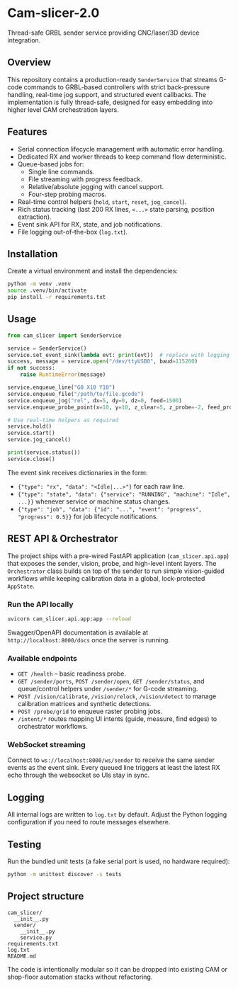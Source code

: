 # Cam-slicer-2.0

Thread-safe GRBL sender service providing CNC/laser/3D device integration.

## Overview

This repository contains a production-ready `SenderService` that streams G-code
commands to GRBL-based controllers with strict back-pressure handling,
real-time jog support, and structured event callbacks. The implementation is
fully thread-safe, designed for easy embedding into higher level CAM
orchestration layers.

## Features

- Serial connection lifecycle management with automatic error handling.
- Dedicated RX and worker threads to keep command flow deterministic.
- Queue-based jobs for:
  - Single line commands.
  - File streaming with progress feedback.
  - Relative/absolute jogging with cancel support.
  - Four-step probing macros.
- Real-time control helpers (`hold`, `start`, `reset`, `jog_cancel`).
- Rich status tracking (last 200 RX lines, `<...>` state parsing, position
  extraction).
- Event sink API for RX, state, and job notifications.
- File logging out-of-the-box (`log.txt`).

## Installation

Create a virtual environment and install the dependencies:

```bash
python -m venv .venv
source .venv/bin/activate
pip install -r requirements.txt
```

## Usage

```python
from cam_slicer import SenderService

service = SenderService()
service.set_event_sink(lambda evt: print(evt))  # replace with logging sink
success, message = service.open("/dev/ttyUSB0", baud=115200)
if not success:
    raise RuntimeError(message)

service.enqueue_line("G0 X10 Y10")
service.enqueue_file("/path/to/file.gcode")
service.enqueue_jog("rel", dx=5, dy=0, dz=0, feed=1500)
service.enqueue_probe_point(x=10, y=10, z_clear=5, z_probe=-2, feed_probe=150)

# Use real-time helpers as required
service.hold()
service.start()
service.jog_cancel()

print(service.status())
service.close()
```

The event sink receives dictionaries in the form:

- `{"type": "rx", "data": "<Idle|...>"}` for each raw line.
- `{"type": "state", "data": {"service": "RUNNING", "machine": "Idle", ...}}`
  whenever service or machine status changes.
- `{"type": "job", "data": {"id": "...", "event": "progress", "progress": 0.5}}`
  for job lifecycle notifications.

## REST API & Orchestrator

The project ships with a pre-wired FastAPI application (`cam_slicer.api.app`) that
exposes the sender, vision, probe, and high-level intent layers. The
`Orchestrator` class builds on top of the sender to run simple vision-guided
workflows while keeping calibration data in a global, lock-protected `AppState`.

### Run the API locally

```bash
uvicorn cam_slicer.api.app:app --reload
```

Swagger/OpenAPI documentation is available at `http://localhost:8000/docs` once
the server is running.

### Available endpoints

- `GET /health` – basic readiness probe.
- `GET /sender/ports`, `POST /sender/open`, `GET /sender/status`, and
  queue/control helpers under `/sender/*` for G-code streaming.
- `POST /vision/calibrate`, `/vision/relock`, `/vision/detect` to manage
  calibration matrices and synthetic detections.
- `POST /probe/grid` to enqueue raster probing jobs.
- `/intent/*` routes mapping UI intents (guide, measure, find edges) to
  orchestrator workflows.

### WebSocket streaming

Connect to `ws://localhost:8000/ws/sender` to receive the same sender events as
the event sink. Every queued line triggers at least the latest RX echo through
the websocket so UIs stay in sync.

## Logging

All internal logs are written to `log.txt` by default. Adjust the Python
logging configuration if you need to route messages elsewhere.

## Testing

Run the bundled unit tests (a fake serial port is used, no hardware required):

```bash
python -m unittest discover -s tests
```

## Project structure

```
cam_slicer/
  __init__.py
  sender/
    __init__.py
    service.py
requirements.txt
log.txt
README.md
```

The code is intentionally modular so it can be dropped into existing CAM or
shop-floor automation stacks without refactoring.
